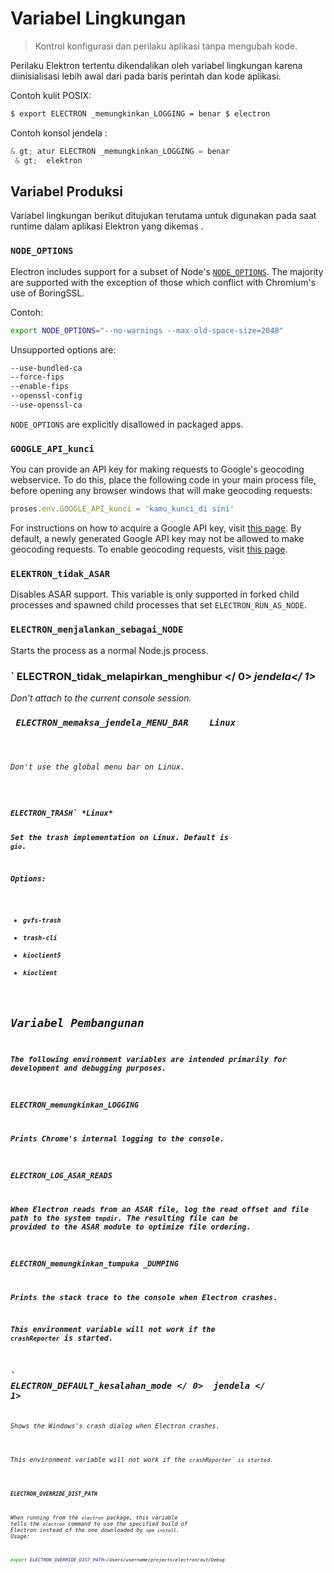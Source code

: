 # Variabel Lingkungan

> Kontrol konfigurasi dan perilaku aplikasi tanpa mengubah kode.

Perilaku Elektron tertentu dikendalikan oleh variabel lingkungan karena diinisialisasi lebih awal dari pada baris perintah dan kode aplikasi.

Contoh kulit POSIX:

```sh
$ export ELECTRON _memungkinkan_LOGGING = benar $ electron
```

Contoh konsol jendela :

```powershell
& gt; atur ELECTRON _memungkinkan_LOGGING = benar
 & gt;  elektron
```

## Variabel Produksi

Variabel lingkungan berikut ditujukan terutama untuk digunakan pada saat runtime dalam aplikasi Elektron yang dikemas .

### `NODE_OPTIONS`

Electron includes support for a subset of Node's [`NODE_OPTIONS`](https://nodejs.org/api/cli.html#cli_node_options_options). The majority are supported with the exception of those which conflict with Chromium's use of BoringSSL.

Contoh:

```sh
export NODE_OPTIONS="--no-warnings --max-old-space-size=2048"
```

Unsupported options are:

```sh
--use-bundled-ca
--force-fips
--enable-fips
--openssl-config
--use-openssl-ca
```

`NODE_OPTIONS` are explicitly disallowed in packaged apps.

### `GOOGLE_API_kunci`

You can provide an API key for making requests to Google's geocoding webservice. To do this, place the following code in your main process file, before opening any browser windows that will make geocoding requests:

```javascript
proses.env.GOOGLE_API_kunci = 'kamu_kunci_di sini'
```

For instructions on how to acquire a Google API key, visit [this page](https://developers.google.com/maps/documentation/javascript/get-api-key). By default, a newly generated Google API key may not be allowed to make geocoding requests. To enable geocoding requests, visit [this page](https://developers.google.com/maps/documentation/geocoding/get-api-key).

### `ELEKTRON_tidak_ASAR`

Disables ASAR support. This variable is only supported in forked child processes and spawned child processes that set `ELECTRON_RUN_AS_NODE`.

### `ELECTRON_menjalankan_sebagai_NODE`

Starts the process as a normal Node.js process.

### ` ELECTRON_tidak_melapirkan_menghibur </ 0>  <em> jendela</ 1></h3>

<p>Don't attach to the current console session.</p>

<h3><code> ELECTRON_memaksa_jendela_MENU_BAR </ 0>  <em> Linux </ 1></h3>

<p>Don't use the global menu bar on Linux.</p>

<h3><code>ELECTRON_TRASH` *Linux*

Set the trash implementation on Linux. Default is `gio`.

Options:

* `gvfs-trash`
* `trash-cli`
* `kioclient5`
* `kioclient`

## Variabel Pembangunan

The following environment variables are intended primarily for development and debugging purposes.

### `ELECTRON_memungkinkan_LOGGING`

Prints Chrome's internal logging to the console.

### `ELECTRON_LOG_ASAR_READS`

When Electron reads from an ASAR file, log the read offset and file path to the system `tmpdir`. The resulting file can be provided to the ASAR module to optimize file ordering.

### `ELECTRON_memungkinkan_tumpuka _DUMPING`

Prints the stack trace to the console when Electron crashes.

This environment variable will not work if the `crashReporter` is started.

### ` ELECTRON_DEFAULT_kesalahan_mode </ 0>  <em> jendela </ 1></h3>

<p>Shows the Windows's crash dialog when Electron crashes.</p>

<p>This environment variable will not work if the <code>crashReporter` is started.</p> 

### `ELECTRON_OVERRIDE_DIST_PATH`

When running from the `electron` package, this variable tells the `electron` command to use the specified build of Electron instead of the one downloaded by `npm install`. Usage:

```sh
export ELECTRON_OVERRIDE_DIST_PATH=/Users/username/projects/electron/out/Debug
```
